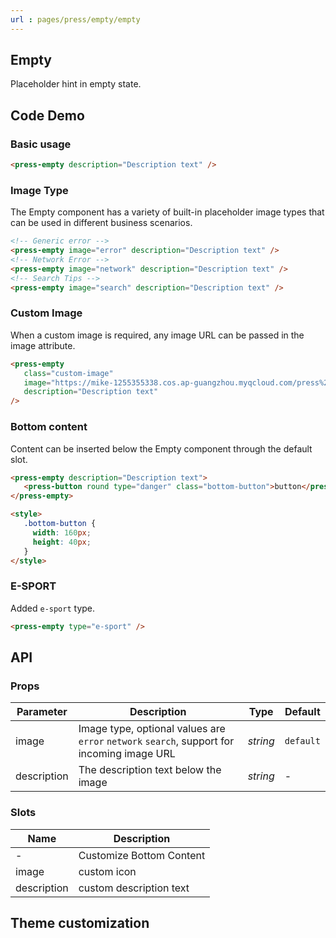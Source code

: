 ```yaml
---
url : pages/press/empty/empty
---
```


## Empty

Placeholder hint in empty state.


## Code Demo

### Basic usage

```html
<press-empty description="Description text" />
```

### Image Type

The Empty component has a variety of built-in placeholder image types that can be used in different business scenarios.

```html
<!-- Generic error -->
<press-empty image="error" description="Description text" />
<!-- Network Error -->
<press-empty image="network" description="Description text" />
<!-- Search Tips -->
<press-empty image="search" description="Description text" />
```

### Custom Image

When a custom image is required, any image URL can be passed in the image attribute.

```html
<press-empty
   class="custom-image"
   image="https://mike-1255355338.cos.ap-guangzhou.myqcloud.com/press%2Fimg%2Fcustom-empty-image.png"
   description="Description text"
/>
```

### Bottom content

Content can be inserted below the Empty component through the default slot.

```html
<press-empty description="Description text">
   <press-button round type="danger" class="bottom-button">button</press-button>
</press-empty>

<style>
   .bottom-button {
     width: 160px;
     height: 40px;
   }
</style>
```

### E-SPORT

Added `e-sport` type.

```html
<press-empty type="e-sport" />
```

## API

### Props

| Parameter   | Description                                                                                | Type     | Default   |
| ----------- | ------------------------------------------------------------------------------------------ | -------- | --------- |
| image       | Image type, optional values are `error` `network` `search`, support for incoming image URL | _string_ | `default` |
| description | The description text below the image                                                       | _string_ | -         |

### Slots

| Name        | Description              |
| ----------- | ------------------------ |
| -           | Customize Bottom Content |
| image       | custom icon              |
| description | custom description text  |

## Theme customization

<theme-config />